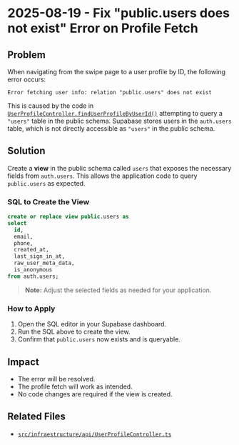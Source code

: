 # 2025-08-19 - Fix "public.users does not exist" Error on Profile Fetch

## Problem

When navigating from the swipe page to a user profile by ID, the following error occurs:

```
Error fetching user info: relation "public.users" does not exist
```

This is caused by the code in [`UserProfileController.findUserProfileByUserId()`](../src/infraestructure/api/UserProfileController.ts) attempting to query a `"users"` table in the public schema. Supabase stores users in the `auth.users` table, which is not directly accessible as `"users"` in the public schema.

## Solution

Create a **view** in the public schema called `users` that exposes the necessary fields from `auth.users`. This allows the application code to query `public.users` as expected.

### SQL to Create the View

```sql
create or replace view public.users as
select
  id,
  email,
  phone,
  created_at,
  last_sign_in_at,
  raw_user_meta_data,
  is_anonymous
from auth.users;
```

> **Note:** Adjust the selected fields as needed for your application.

### How to Apply

1. Open the SQL editor in your Supabase dashboard.
2. Run the SQL above to create the view.
3. Confirm that `public.users` now exists and is queryable.

## Impact

- The error will be resolved.
- The profile fetch will work as intended.
- No code changes are required if the view is created.

## Related Files

- [`src/infraestructure/api/UserProfileController.ts`](../src/infraestructure/api/UserProfileController.ts)
